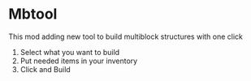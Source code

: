 # Mbtool

This mod adding new tool to build multiblock structures with one click

1. Select what you want to build
2. Put needed items in your inventory
3. Click and Build
